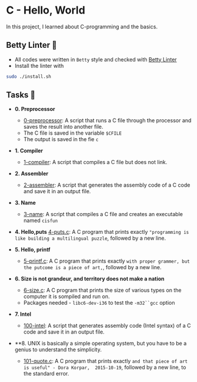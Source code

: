 # C - Hello, World

In this project, I learned about C-programming and the basics. 


## Betty Linter :ledger:
 
 * All codes were written in `Betty` style and checked with [Betty Linter](https://github.com/holbertonschool/Betty)
 * Install the linter with 
 ```sh
 sudo ./install.sh
 ```

## Tasks :page_with_curl:

 * **0. Preprocessor**
   * [0-preprocessor](./0-preprocessor): A script that runs a C file through the processor and saves the result into another file.
   * The C file is saved in the variable `$CFILE`
   * The output is saved in the fie `c` 

 * **1. Compiler**
   * [1-compiler](./1-compiler): A script that compiles a C file but does not link. 


 * **2. Assembler**
   * [2-assembler](./2-assembler): A script that generates the assembly code of a C code and save it in an output file. 

 * **3. Name**
   * [3-name](./3-name): A script that compiles a C file and creates an executable named `cisfun`


 * **4. Hello,puts**
   [4-puts.c](./4-puts.c): A C program that prints exactly `"programming is like building a multilingual puzzle`, followed by a new line.


 * **5. Hello, printf**
   * [5-printf.c](./5-printf.c): A C program that prints exactly `with proper grammer, but the putcome is a piece of art,`, followed by a new line.


 * **6. Size is not grandeur, and territory does not make a nation**
   * [6-size.c](./6-size.c): A C program that prints the size of various types on the computer it is sompiled and run on. 
   * Packages needed - `libc6-dev-i36` to test the `-m32``gcc` option

 * **7. Intel**
   * [100-intel](./100-intel): A script that generates assembly code (Intel syntax) of a C code and save it in an output file. 

 * **8. UNIX is basically a simple operating system, but you have to be a genius to understand the simplicity. 
   * [101-quote.c](./101-quote.c): A C program that prints exactly `and that piece of art is useful" - Dora Korpar,  2015-10-19`, followed by a new line, to the standard error. 


